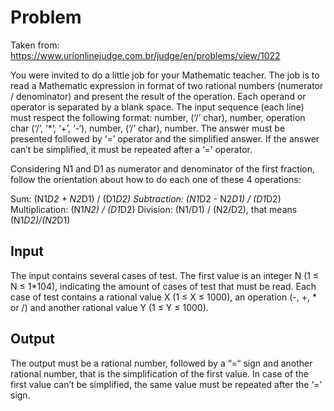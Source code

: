 # Problem

Taken from: 
https://www.urionlinejudge.com.br/judge/en/problems/view/1022

You were invited to do a little job for your Mathematic teacher. The job is to read a Mathematic expression in format of two rational numbers (numerator / denominator) and present the result of the operation. Each operand or operator is separated by a blank space. The input sequence (each line) must respect the following format: number, (‘/’ char), number, operation char (‘/’, ‘*’, ‘+’, ‘-‘), number, (‘/’ char), number. The answer must be presented followed by ‘=’ operator and the simplified answer. If the answer can’t be simplified, it must be repeated after a ‘=’ operator.

Considering N1 and D1 as numerator and denominator of the first fraction, follow the orientation about how to do each one of these 4 operations:

Sum: (N1*D2 + N2*D1) / (D1*D2)
Subtraction: (N1*D2 - N2*D1) / (D1*D2)
Multiplication: (N1*N2) / (D1*D2)
Division: (N1/D1) / (N2/D2), that means (N1*D2)/(N2*D1)

## Input
The input contains several cases of test. The first value is an integer N (1 ≤ N ≤ 1*104), indicating the amount of cases of test that must be read. Each case of test contains a rational value X (1 ≤ X ≤ 1000), an operation (-, +, * or /) and another rational value Y (1 ≤ Y ≤ 1000).

## Output
The output must be a rational number, followed by a “=“ sign and another rational number, that is the simplification of the first value. In case of the first value can’t be simplified, the same value must be repeated after the ‘=’ sign.